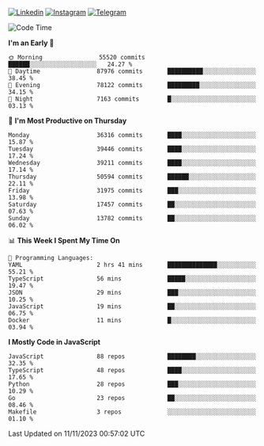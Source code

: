 [![Linkedin](https://img.shields.io/badge/-Archie-blue?style=flat-square&labelColor=gray&logo=Linkedin&logoColor=white&link=https://www.linkedin.com/in/archisdi)](https://www.linkedin.com/in/archisdi)
[![Instagram](https://img.shields.io/badge/-@archisdi-orange?style=flat-square&labelColor=gray&logo=Instagram&logoColor=white&link=https://www.instagram.com/archisdi)](https://www.instagram.com/archisdi)
[![Telegram](https://img.shields.io/badge/-aai-informational?style=flat-square&labelColor=gray&logo=telegram&logoColor=white&link=https://t.me/archisdi)](https://t.me/archisdi)

<!--START_SECTION:waka-->
![Code Time](http://img.shields.io/badge/Code%20Time-2%2C456%20hrs%2040%20mins-blue)

**I'm an Early 🐤** 

```text
🌞 Morning                55520 commits       ██████░░░░░░░░░░░░░░░░░░░   24.27 % 
🌆 Daytime                87976 commits       ██████████░░░░░░░░░░░░░░░   38.45 % 
🌃 Evening                78122 commits       █████████░░░░░░░░░░░░░░░░   34.15 % 
🌙 Night                  7163 commits        █░░░░░░░░░░░░░░░░░░░░░░░░   03.13 % 
```
📅 **I'm Most Productive on Thursday** 

```text
Monday                   36316 commits       ████░░░░░░░░░░░░░░░░░░░░░   15.87 % 
Tuesday                  39446 commits       ████░░░░░░░░░░░░░░░░░░░░░   17.24 % 
Wednesday                39211 commits       ████░░░░░░░░░░░░░░░░░░░░░   17.14 % 
Thursday                 50594 commits       ██████░░░░░░░░░░░░░░░░░░░   22.11 % 
Friday                   31975 commits       ███░░░░░░░░░░░░░░░░░░░░░░   13.98 % 
Saturday                 17457 commits       ██░░░░░░░░░░░░░░░░░░░░░░░   07.63 % 
Sunday                   13782 commits       ██░░░░░░░░░░░░░░░░░░░░░░░   06.02 % 
```


📊 **This Week I Spent My Time On** 

```text
💬 Programming Languages: 
YAML                     2 hrs 41 mins       ██████████████░░░░░░░░░░░   55.21 % 
TypeScript               56 mins             █████░░░░░░░░░░░░░░░░░░░░   19.47 % 
JSON                     29 mins             ███░░░░░░░░░░░░░░░░░░░░░░   10.25 % 
JavaScript               19 mins             ██░░░░░░░░░░░░░░░░░░░░░░░   06.75 % 
Docker                   11 mins             █░░░░░░░░░░░░░░░░░░░░░░░░   03.94 % 
```

**I Mostly Code in JavaScript** 

```text
JavaScript               88 repos            ████████░░░░░░░░░░░░░░░░░   32.35 % 
TypeScript               48 repos            ████░░░░░░░░░░░░░░░░░░░░░   17.65 % 
Python                   28 repos            ███░░░░░░░░░░░░░░░░░░░░░░   10.29 % 
Go                       23 repos            ██░░░░░░░░░░░░░░░░░░░░░░░   08.46 % 
Makefile                 3 repos             ░░░░░░░░░░░░░░░░░░░░░░░░░   01.10 % 
```




 Last Updated on 11/11/2023 00:57:02 UTC
<!--END_SECTION:waka-->